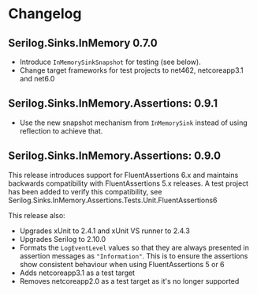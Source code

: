 # Changelog

## Serilog.Sinks.InMemory 0.7.0

- Introduce `InMemorySinkSnapshot` for testing (see below).
- Change target frameworks for test projects to net462, netcoreapp3.1 and net6.0

## Serilog.Sinks.InMemory.Assertions: 0.9.1

- Use the new snapshot mechanism from `InMemorySink` instead of using reflection to achieve that.

## Serilog.Sinks.InMemory.Assertions: 0.9.0

This release introduces support for FluentAssertions 6.x and maintains backwards compatibility with FluentAssertions 5.x releases.
A test project has been added to verify this compatibility, see Serilog.Sinks.InMemory.Assertions.Tests.Unit.FluentAssertions6

This release also:

- Upgrades xUnit to 2.4.1 and xUnit VS runner to 2.4.3
- Upgrades Serilog to 2.10.0
- Formats the `LogEventLevel` values so that they are always presented in assertion messages as `"Information"`. This is to ensure the assertions show consistent behaviour when using FluentAssertions 5 or 6
- Adds netcoreapp3.1 as a test target
- Removes netcoreapp2.0 as a test target as it's no longer supported